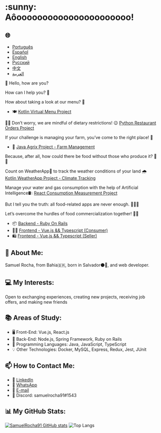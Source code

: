 <h1>:sunny: Aôoooooooooooooooooooooo! </h1>

<h2>🌐</h2>
<ul>
  <li><a href="https://github.com/SamuelRocha91/SamuelRocha91/blob/main/README.md" target="_blank">Português</a></li>
  <li><a href="https://github.com/SamuelRocha91/SamuelRocha91/blob/main/README_SP.MD" target="_blank">Español</a></li>
  <li><a href="https://github.com/SamuelRocha91/SamuelRocha91/blob/main/README_EN.MD" target="_blank">English</a></li>
  <li><a href="https://github.com/SamuelRocha91/SamuelRocha91/blob/main/README_язык.md" target="_blank">Русский</a></li>
  <li><a href="https://github.com/SamuelRocha91/SamuelRocha91/blob/main/README_华语.md" target="_blank">中文</a></li>
  <li><a href="https://github.com/SamuelRocha91/SamuelRocha91/blob/main/README_ar.md" target="_blank">العربية</a></li>
</ul>

👋 Hello, how are you?

<div>
  <p>How can I help you? 🥰</p>
  <p>How about taking a look at our menu? 🧾</p>
  <ul>
    <li>
      🍽️ <a href="https://github.com/SamuelRocha91/kotlinVirtualMenu/blob/main/README_en.md" target="_blank">Kotlin Virtual Menu Project</a>
    </li>
  </ul>
  <p>
    👩‍🍳 Don’t worry, we are mindful of dietary restrictions! 😉
      <a href="https://github.com/SamuelRocha91/restaurantOrders/blob/main/README_en.md" target="_blank">Python Restaurant Orders Project</a>
  </p>
</div>

<p>If your challenge is managing your farm, you’ve come to the right place! 🎯</p>
<ul>
  <li>🌾 <a href="https://github.com/SamuelRocha91/Agrix/blob/main/README_en.md" target="_blank">Java Agrix Project - Farm Management</a></li>
</ul>
<p>Because, after all, how could there be food without those who produce it? 🤔👀</p>

<p>Count on WeatherApp📱 to track the weather conditions of your land 🌧️ <a href="https://github.com/SamuelRocha91/kotlinWeatherApp/blob/main/README_en.md" target="_blank">Kotlin WeatherApp Project - Climate Tracking</a></p>

<p>Manage your water and gas consumption with the help of Artificial Intelligence🛢️💧 <a href="https://github.com/SamuelRocha91/precisionReactApplication/blob/main/README_en.md" target="_blank">React Consumption Measurement Project</a></p>

<p>But I tell you the truth: all food-related apps are never enough. 🤪🚀🤷 </p>
<p>Let’s overcome the hurdles of food commercialization together! 💯🥗</p>
<ul>
  <li>📦 <a href="https://github.com/SamuelRocha91/delivery_back/blob/main/README_en.md" target="_blank">Backend - Ruby On Rails</a></li>
  <li>👨‍💻 <a href="https://github.com/SamuelRocha91/consumy/blob/main/README_en.md" target="_blank">Frontend - Vue.js && Typescript (Consumer)</a></li>
  <li>🛍️ <a href="https://github.com/SamuelRocha91/seller_application/blob/main/README_en.md" target="_blank">Frontend - Vue.js && Typescript (Seller)</a></li>
</ul>

<h2>🧑 About Me:</h2>
<p>Samuel Rocha, from Bahia🇧🇷, born in Salvador⚫🔴, and web developer.</p>

<h2>💻 My Interests:</h2>
<p>Open to exchanging experiences, creating new projects, receiving job offers, and making new friends</p>

<h2>📚 Areas of Study:</h2>
<ul>
  <li>🖥️ Front-End: Vue.js, React.js</li>
  <li>📡 Back-End: Node.js, Spring Framework, Ruby on Rails</li>
  <li>📖 Programming Languages: Java, JavaScript, TypeScript</li>
  <li>💡 Other Technologies: Docker, MySQL, Express, Redux, Jest, JUnit</li>
</ul>

<h2>📫 How to Contact Me:</h2>
<ul>
  <li>💼 <a href="https://www.linkedin.com/in/samuel-rocha-88278224a/" target="_blank">LinkedIn</a></li>
  <li>📱 <a href="https://wa.me/71992594946" target="_blank">WhatsApp</a></li>
  <li>📧 <a href="mailto:samuel_sr@hotmail.com.br">E-mail</a></li>
  <li>💬 Discord: samuelrocha91#1543</li>
</ul>

<h2>📊 My GitHub Stats:</h2>

[![SamuelRocha91 GitHub stats](https://github-readme-stats.vercel.app/api?username=SamuelRocha91)](https://github.com/SamuelRocha91/github-readme-stats)
![Top Langs](https://github-readme-stats.vercel.app/api/top-langs/?username=SamuelRocha91&langs_count=8&layout=compact)
